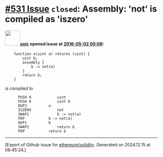 # [\#531 Issue](https://github.com/ethereum/solidity/issues/531) `closed`: Assembly: 'not' is compiled as 'iszero'

#### <img src="https://avatars.githubusercontent.com/u/20340?v=4" width="50">[axic](https://github.com/axic) opened issue at [2016-05-02 00:06](https://github.com/ethereum/solidity/issues/531):

```
    function x(uint a) returns (uint) {
        uint b;
        assembly {
            b := not(a)
        }
        return b;
    }
```

is compiled to

```
      PUSH 0            uint
      PUSH 0            uint b
      DUP3          a
      ISZERO            not
      SWAP1             b := not(a)
      POP           b := not(a)
      DUP1          b
      SWAP2             return b
      POP           return b
```





-------------------------------------------------------------------------------



[Export of Github issue for [ethereum/solidity](https://github.com/ethereum/solidity). Generated on 2024.12.15 at 06:45:24.]
